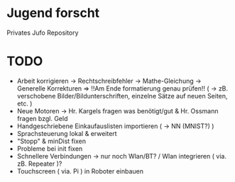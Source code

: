 # Jugend forscht
Privates Jufo Repository <br>

# TODO
 - Arbeit korrigieren
	-> Rechtschreibfehler
	-> Mathe-Gleichung
	-> Generelle Korrekturen
	=> !!Am Ende formatierung genau prüfen!! ( -> zB. verschobene Bilder/Bildunterschriften, einzelne Sätze auf neuen Seiten, etc. )
 - Neue Motoren -> Hr. Kargels fragen was benötigt/gut & Hr. Ossmann fragen bzgl. Geld
 - Handgeschriebene Einkaufauslisten importieren ( -> NN (MNIST?) )
 - Sprachsteuerung lokal & erweitert
 - "Stopp" & minDist fixen
 - Probleme bei init fixen
 - Schnellere Verbindungen -> nur noch Wlan/BT? / Wlan integrieren ( via. zB. Repeater )?
 - Touchscreen ( via. Pi ) in Roboter einbauen
